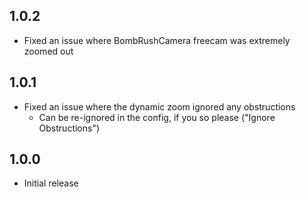 ## 1.0.2
- Fixed an issue where BombRushCamera freecam was extremely zoomed out
## 1.0.1
- Fixed an issue where the dynamic zoom ignored any obstructions
    - Can be re-ignored in the config, if you so please ("Ignore Obstructions")
## 1.0.0
- Initial release